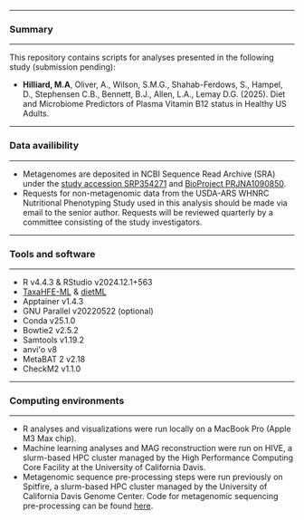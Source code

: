______________
### **Summary**
___________________

This repository contains scripts for analyses presented in the following study (submission pending):

-   **Hilliard, M.A**, Oliver, A., Wilson, S.M.G., Shahab-Ferdows, S., Hampel, D., Stephensen C.B., Bennett, B.J.,  Allen, L.A., Lemay D.G. (2025). Diet and Microbiome Predictors of Plasma Vitamin B12 status in Healthy US Adults. 

______________
### **Data availibility**
___________________

- Metagenomes are deposited in NCBI Sequence Read Archive (SRA) under the [study accession SRP354271](https://dataview.ncbi.nlm.nih.gov/object/PRJNA795985) and [BioProject PRJNA1090850](https://www.ncbi.nlm.nih.gov/bioproject/?term=PRJNA1090850). 
- Requests for non-metagenomic data from the USDA-ARS WHNRC Nutritional Phenotyping Study used in this analysis should be made via email to the senior author. Requests will be reviewed quarterly by a committee consisting of the study investigators.

____________
### **Tools and software**
_______________

- R v4.4.3 & RStudio v2024.12.1+563
- [TaxaHFE-ML](https://github.com/aoliver44/taxaHFE) & [dietML](https://github.com/aoliver44/nutrition_tools)
- Apptainer v1.4.3
- GNU Parallel v20220522 (optional)
- Conda v25.1.0
- Bowtie2 v2.5.2 
- Samtools v1.19.2
- anvi'o v8
- MetaBAT 2 v2.18
- CheckM2 v1.1.0

____________
### **Computing environments**
_______________

- R analyses and visualizations were run locally on a MacBook Pro (Apple M3 Max chip).
- Machine learning analyses and MAG reconstruction were run on HIVE, a slurm-based HPC cluster managed by the High Performance Computing Core Facility at the University of California Davis.
- Metagenomic sequence pre-processing steps were run previously on Spitfire, a slurm-based HPC cluster managed by the University of California Davis Genome Center. Code for metagenomic sequencing pre-processing can be found [here](https://github.com/dglemay/ARG_metagenome).

